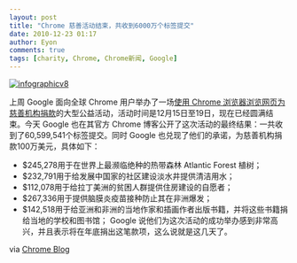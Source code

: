 ```yaml
---
layout: post
title: "Chrome 慈善活动结束，共收到6000万个标签提交"
date: 2010-12-23 01:17
author: Eyon
comments: true
tags: [charity, Chrome, Chrome新闻, Google]
---
```

<a href="http://img.chromi.org/2010/12/infographicv8.png">![](http://img.chromi.org/2010/12/infographicv8.png "infographicv8")</a>

上周 Google 面向全球 Chrome 用户举办了一场[使用 Chrome 浏览器浏览网页为慈善机构捐款](http://www.chromi.org/archives/9479)的大型公益活动，活动时间是12月15日至19日，现在已经圆满结束。今天 Google 也在其官方 Chrome 博客公开了这次活动的最终结果：一共收到了60,599,541个标签提交。同时 Google 也兑现了他们的承诺，为慈善机构捐款100万美元，具体如下：


*   $245,278用于在世界上最濒临绝种的热带森林 Atlantic Forest 植树；
*   $232,791用于给发展中国家的社区建设淡水井提供清洁用水；
*   $112,078用于给拉丁美洲的贫困人群提供住房建设的自愿者；
*   $267,336用于提供脑膜炎疫苗接种防止其在非洲爆发；
*   $142,518用于给亚洲和非洲的当地作家和插画作者出版书籍，并将这些书籍捐给当地的学校和图书馆；
Google 说他们为这次活动的成功举办感到非常高兴，并且表示将在年底捐出这笔款项，这么说就是这几天了。

via [Chrome Blog](http://chrome.blogspot.com/2010/12/60-million-tabs-towards-good-causes.html)
